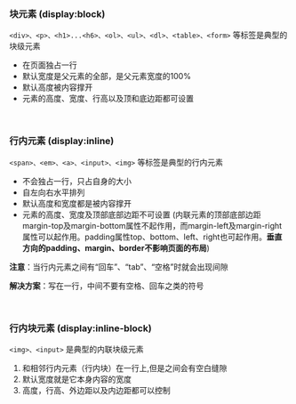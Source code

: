 ### 块元素 (display:block)

```<div>、<p>、<h1>...<h6>、<ol>、<ul>、<dl>、<table>、<form>``` 等标签是典型的块级元素


- 在页面独占一行
- 默认宽度是父元素的全部，是父元素宽度的100%
- 默认高度被内容撑开
- 元素的高度、宽度、行高以及顶和底边距都可设置

<br>


### 行内元素 (display:inline)

```<span>、<em>、<a>、<input>、<img>``` 等标签是典型的行内元素

- 不会独占一行，只占自身的大小
- 自左向右水平排列
- 默认高度和宽度都是被内容撑开
- 元素的高度、宽度及顶部底部边距不可设置 (内联元素的顶部底部边距margin-top及margin-bottom属性不起作用，而margin-left及margin-right属性可以起作用。padding属性top、bottom、left、right也可起作用。**垂直方向的padding、margin、border不影响页面的布局**)

**注意**：当行内元素之间有“回车”、“tab”、“空格”时就会出现间隙

**解决方案**：写在一行，中间不要有空格、回车之类的符号

<br>

### 行内块元素 (display:inline-block)

```<img>、<input>``` 是典型的内联块级元素

1. 和相邻行内元素（行内块）在一行上,但是之间会有空白缝隙
2. 默认宽度就是它本身内容的宽度
3. 高度，行高、外边距以及内边距都可以控制

